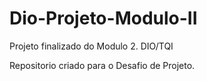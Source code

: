 # Dio-Projeto-Modulo-II
Projeto finalizado do Modulo 2. DIO/TQI

Repositorio criado para o Desafio de Projeto.

